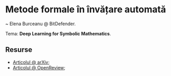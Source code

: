 # Metode formale în învățare automată
~ Elena Burceanu @ BitDefender.

Tema: **Deep Learning for Symbolic Mathematics**.

## Resurse
- [Articolul @ arXiv](https://arxiv.org/abs/1912.01412);
- [Articolul @ OpenReview](https://openreview.net/forum?id=S1eZYeHFDS);

